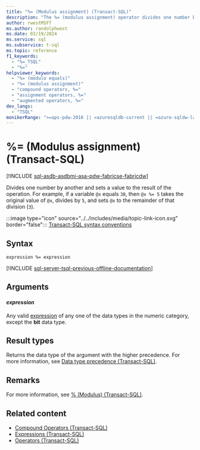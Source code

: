 ```yaml
---
title: "%= (Modulus assignment) (Transact-SQL)"
description: "The %= (modulus assignment) operator divides one number by another and sets a value to the result of the operation."
author: rwestMSFT
ms.author: randolphwest
ms.date: 03/19/2024
ms.service: sql
ms.subservice: t-sql
ms.topic: reference
f1_keywords:
  - "%=_TSQL"
  - "%="
helpviewer_keywords:
  - "%= (modulo equals)"
  - "%= (modulus assignment)"
  - "compound operators, %="
  - "assignment operators, %="
  - "augmented operators, %="
dev_langs:
  - "TSQL"
monikerRange: ">=aps-pdw-2016 || =azuresqldb-current || =azure-sqldw-latest || >=sql-server-2016 || >=sql-server-linux-2017 || =azuresqldb-mi-current || =fabric"
---
```

# %= (Modulus assignment) (Transact-SQL)

[!INCLUDE [sql-asdb-asdbmi-asa-pdw-fabricse-fabricdw](../../includes/applies-to-version/sql-asdb-asdbmi-asa-pdw-fabricse-fabricdw.md)]

Divides one number by another and sets a value to the result of the operation. For example, if a variable `@x` equals `38`, then `@x %= 5` takes the original value of `@x`, divides by `5`, and sets `@x` to the remainder of that division (`3`).

:::image type="icon" source="../../includes/media/topic-link-icon.svg" border="false"::: [Transact-SQL syntax conventions](../../t-sql/language-elements/transact-sql-syntax-conventions-transact-sql.md)

## Syntax

```syntaxsql
expression %= expression
```

[!INCLUDE [sql-server-tsql-previous-offline-documentation](../../includes/sql-server-tsql-previous-offline-documentation.md)]

## Arguments

#### *expression*

Any valid [expression](expressions-transact-sql.md) of any one of the data types in the numeric category, except the **bit** data type.

## Result types

Returns the data type of the argument with the higher precedence. For more information, see [Data type precedence (Transact-SQL)](../data-types/data-type-precedence-transact-sql.md).

## Remarks

For more information, see [% (Modulus) (Transact-SQL)](modulo-transact-sql.md).

## Related content

- [Compound Operators (Transact-SQL)](compound-operators-transact-sql.md)
- [Expressions (Transact-SQL)](expressions-transact-sql.md)
- [Operators (Transact-SQL)](operators-transact-sql.md)

